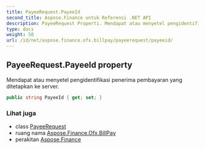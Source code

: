 ```yaml
---
title: PayeeRequest.PayeeId
second_title: Aspose.Finance untuk Referensi .NET API
description: PayeeRequest Properti. Mendapat atau menyetel pengidentifikasi penerima pembayaran yang ditetapkan ke server.
type: docs
weight: 50
url: /id/net/aspose.finance.ofx.billpay/payeerequest/payeeid/
---
```

## PayeeRequest.PayeeId property

Mendapat atau menyetel pengidentifikasi penerima pembayaran yang ditetapkan ke server.

```csharp
public string PayeeId { get; set; }
```

### Lihat juga

* class [PayeeRequest](../)
* ruang nama [Aspose.Finance.Ofx.BillPay](../../payeerequest/)
* perakitan [Aspose.Finance](../../../)


